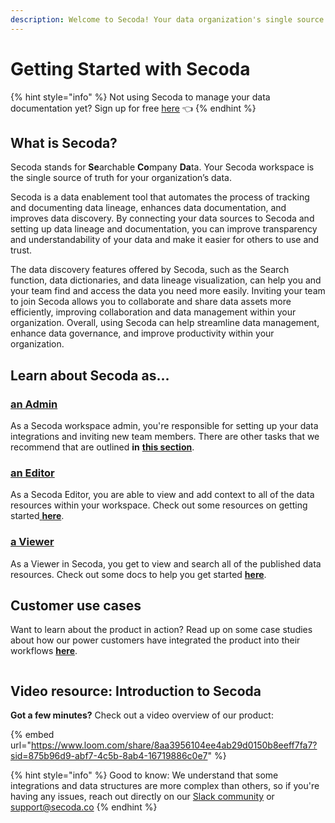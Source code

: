 ```yaml
---
description: Welcome to Secoda! Your data organization's single source of truth.
---
```


# Getting Started with Secoda

{% hint style="info" %}
Not using Secoda to manage your data documentation yet? Sign up for free [here](http://app.secoda.co/) 👈
{% endhint %}

## What is Secoda?

Secoda stands for **Se**archable **Co**mpany **Da**ta. Your Secoda workspace is the single source of truth for your organization’s data.

Secoda is a data enablement tool that automates the process of tracking and documenting data lineage, enhances data documentation, and improves data discovery. By connecting your data sources to Secoda and setting up data lineage and documentation, you can improve transparency and understandability of your data and make it easier for others to use and trust.

The data discovery features offered by Secoda, such as the Search function, data dictionaries, and data lineage visualization, can help you and your team find and access the data you need more easily. Inviting your team to join Secoda allows you to collaborate and share data assets more efficiently, improving collaboration and data management within your organization. Overall, using Secoda can help streamline data management, enhance data governance, and improve productivity within your organization.

## Learn about Secoda as...

### [an Admin](./#an-admin)

As a Secoda workspace admin, you're responsible for setting up your data integrations and inviting new team members. There are other tasks that we recommend that are outlined **in** [**this section**](getting-started/secoda-as-an-admin/).

### [an Editor](./#an-editor)

As a Secoda Editor, you are able to view and add context to all of the data resources within your workspace. Check out some resources on getting started[ **here**](getting-started/secoda-as-an-editor.md).

### [a Viewer](./#a-viewer)

As a Viewer in Secoda, you get to view and search all of the published data resources. Check out some docs to help you get started [**here**](getting-started/secoda-as-a-viewer/).

## Customer use cases

Want to learn about the product in action? Read up on some case studies about how our power customers have integrated the product into their workflows [**here**](https://www.secoda.co/customers).

<figure><img src="https://secoda-public-media-assets.s3.amazonaws.com/d43aae8b-af06-445b-97e7-f7325e109601.png" alt=""></figure>

## Video resource: Introduction to Secoda

**Got a few minutes?** Check out a video overview of our product:

{% embed url="https://www.loom.com/share/8aa3956104ee4ab29d0150b8eeff7fa7?sid=875b96d9-abf7-4c5b-8ab4-16719886c0e7" %}

{% hint style="info" %}
Good to know: We understand that some integrations and data structures are more complex than others, so if you're having any issues, reach out directly on our [Slack community](https://join.slack.com/t/secodacommunity/shared\_invite/zt-mhnu278g-FktKZmZ51SDQtlu3NRAxqg) or support@secoda.co
{% endhint %}
